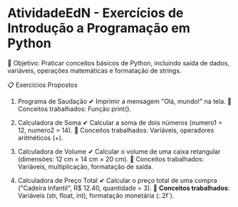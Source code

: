 # AtividadeEdN - Exercícios de Introdução a Programação em Python
📌 Objetivo: Praticar conceitos básicos de Python, incluindo saída de dados, variáveis, operações matemáticas e formatação de strings.

📋 Exercícios Propostos
1. Programa de Saudação
✔ Imprimir a mensagem "Olá, mundo!" na tela.
📌 Conceitos trabalhados: Função print().

2. Calculadora de Soma
✔ Calcular a soma de dois números (numero1 = 12, numero2 = 14).
📌 Conceitos trabalhados: Variáveis, operadores aritméticos (+).

3. Calculadora de Volume
✔ Calcular o volume de uma caixa retangular (dimensões: 12 cm × 14 cm × 20 cm).
📌 Conceitos trabalhados: Variáveis, multiplicação, formatação de saída.

4. Calculadora de Preço Total
✔ Calcular o preço total de uma compra ("Cadeira Infantil", R$ 12.40, quantidade = 3). 📌 **Conceitos trabalhados**: Variáveis (str, float, int), formatação monetária (:.2f`).
